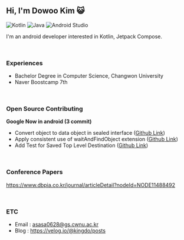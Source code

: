 ## Hi, I'm Dowoo Kim 😺
![Kotlin](https://img.shields.io/badge/Kotlin-%230095D5.svg?&style=flat-squaree&logo=kotlin&logoColor=white&color=7F52FF)
![Java](https://img.shields.io/badge/Java-%23ED8B00.svg?&style=flat-squaree&logo=java&logoColor=white)
![Android Studio](https://img.shields.io/badge/Android%20Studio-%233DDC84.svg?&style=flat-squaree&logo=android-studio&logoColor=white&color=#3DDC84)

I'm an android developer interested in Kotlin, Jetpack Compose.<br>


<br>

### Experiences
- Bachelor Degree in Computer Science, Changwon University 
- Naver Boostcamp 7th 


<br>

###  Open Source **Contributing**

**Google Now in android (3 commit)**

- Convert object to data object in sealed interface ([Github Link](https://github.com/android/nowinandroid/pull/999))
- Apply consistent use of waitAndFindObject extension ([Github Link](https://github.com/android/nowinandroid/pull/983))
- Add Test for Saved Top Level Destination ([Github Link](https://github.com/android/nowinandroid/pull/956#event-11320801865))


<br>

### Conference Papers
https://www.dbpia.co.kr/journal/articleDetail?nodeId=NODE11488492

<br>

### ETC
- Email : asasa0628@gs.cwnu.ac.kr
- Blog : https://velog.io/@kingdo/posts
